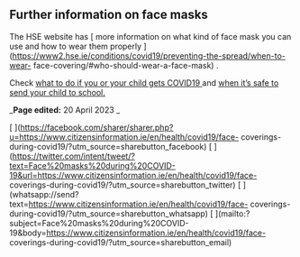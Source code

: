 ##  Further information on face masks

The HSE website has [ more information on what kind of face mask you can use
and how to wear them properly
](https://www2.hse.ie/conditions/covid19/preventing-the-spread/when-to-wear-
face-covering/#who-should-wear-a-face-mask) .

Check [ what to do if you or your child gets COVID19
](https://www2.hse.ie/conditions/covid19/if-you-have-covid-19/) and [ when
it’s safe to send your child to school.
](https://www2.hse.ie/conditions/covid19/if-you-have-covid-19/children/)

_**Page edited:** 20 April 2023 _

[
](https://facebook.com/sharer/sharer.php?u=https://www.citizensinformation.ie/en/health/covid19/face-
coverings-during-covid19/?utm_source=sharebutton_facebook) [
](https://twitter.com/intent/tweet/?text=Face%20masks%20during%20COVID-19&url=https://www.citizensinformation.ie/en/health/covid19/face-
coverings-during-covid19/?utm_source=sharebutton_twitter) [
](whatsapp://send?text=https://www.citizensinformation.ie/en/health/covid19/face-
coverings-during-covid19/?utm_source=sharebutton_whatsapp) [
](mailto:?subject=Face%20masks%20during%20COVID-19&body=https://www.citizensinformation.ie/en/health/covid19/face-
coverings-during-covid19/?utm_source=sharebutton_email) [
](javascript:void\(0\))
